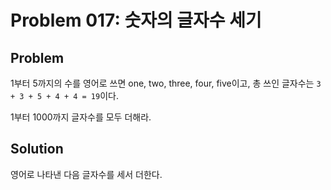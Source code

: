 # Problem 017: 숫자의 글자수 세기

## Problem

1부터 5까지의 수를 영어로 쓰면 one, two, three, four, five이고, 총 쓰인 글자수는 `3 + 3 + 5 + 4 + 4 = 19`이다.

1부터 1000까지 글자수를 모두 더해라.

## Solution

영어로 나타낸 다음 글자수를 세서 더한다.